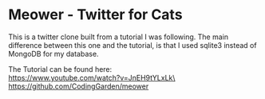 # Meower - Twitter for Cats

This is a twitter clone built from a tutorial I was following.
The main difference between this one and the tutorial, is that I used
sqlite3 instead of MongoDB for my database.

The Tutorial can be found here:\
https://www.youtube.com/watch?v=JnEH9tYLxLk\
https://github.com/CodingGarden/meower
